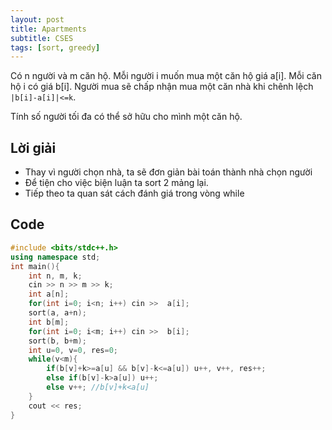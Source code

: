 ```yaml
---
layout: post
title: Apartments
subtitle: CSES
tags: [sort, greedy]
---
```

Có n người và m căn hộ. Mỗi người i muốn mua một căn hộ giá a[i]. Mỗi căn hộ i có giá b[i]. Người mua sẽ chấp nhận mua một căn nhà khi chênh lệch `|b[i]-a[i]|<=k`.

Tính số người tối đa có thể sở hữu cho mình một căn hộ.

## Lời giải
- Thay vì người chọn nhà, ta sẽ đơn giản bài toán thành nhà chọn người
- Để tiện cho việc biện luận ta sort 2 mảng lại.
- Tiếp theo ta quan sát cách đánh giá trong vòng while

## Code
```cpp
#include <bits/stdc++.h>
using namespace std;
int main(){
	int n, m, k;
	cin >> n >> m >> k;
	int a[n];
	for(int i=0; i<n; i++) cin >>  a[i];
	sort(a, a+n);
	int b[m];
	for(int i=0; i<m; i++) cin >>  b[i];
	sort(b, b+m);
	int u=0, v=0, res=0;
	while(v<m){
		if(b[v]+k>=a[u] && b[v]-k<=a[u]) u++, v++, res++;
		else if(b[v]-k>a[u]) u++;
		else v++; //b[v]+k<a[u]
	}
	cout << res;
}
```
